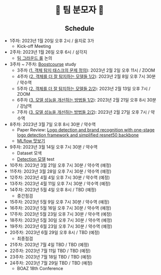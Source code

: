 <h1 align='center'> 🥸 팀 분모자 🥸 </h1>
<h2 align='center'> Schedule </h2>

+ 1주차: 2023년 1월 20일 오후 2시 / 을지로 3가
  + Kick-off Meeting
+ 2주차: 2023년 1월 26일 오후 6시 / 삼각지
  + [팀 그라운드 룰](https://zerohertz.notion.site/2f485a58de38472e9aee057a7957fcc9) 논의
+ 3주차 ~ 7주차: [Boostcourse](https://www.boostcourse.org/ai341/joinLectures/369549) study
  + 3주차 ([1. 객체 탐지 태스크의 문제 정의](https://github.com/Team-BoonMoSa/.github/blob/main/boostcourse/1%EC%A3%BC%EC%B0%A8_%EA%B9%80%EB%B3%B4%EA%B2%B8.pdf)): 2023년 2월 2일 오후 11시 / ZOOM
  + 4주차 ([2. 객체를 더 잘 탐지하는 모델들 1/2](https://github.com/Team-BoonMoSa/.github/blob/main/boostcourse/2%EC%A3%BC%EC%B0%A8_%EC%9E%84%EC%84%9C%ED%98%84.pdf)): 2023년 2월 8일 오후 7시 30분 / 약수역
  + 5주차 ([2. 객체를 더 잘 탐지하는 모델들 2/2](https://github.com/Team-BoonMoSa/.github/blob/main/boostcourse/3%EC%A3%BC%EC%B0%A8_%EC%9A%B0%EC%95%84%EB%9D%BC.pdf)): 2023년 2월 13일 오후 7시 / ZOOM
  + 6주차 ([3. 모델 성능을 개선하는 방법들 1/2](https://github.com/Team-BoonMoSa/.github/blob/main/boostcourse/4%EC%A3%BC%EC%B0%A8_%EC%98%A4%ED%9A%A8%EA%B7%BC.pdf)): 2023년 2월 21일 오후 8시 30분 / 강남역
  + 7주차 ([3. 모델 성능을 개선하는 방법들 2/2](https://github.com/Team-BoonMoSa/.github/blob/main/boostcourse/5%EC%A3%BC%EC%B0%A8_%EC%86%A1%EC%98%88%EC%A7%84.pdf)): 2023년 2월 27일 오후 7시 / 약수역
+ 8주차: 2023년 3월 7일 오후 8시 30분 / 약수역
  + Paper Review: [Logo detection and brand recognition with one-stage logo detection framework and simplified resnet50 backbone](https://ieeexplore.ieee.org/document/9144794)
  + [MLflow 맛보기](https://kyumcoding.tistory.com/14#comment21978661)
+ 9주차: 2023년 3월 14일 오후 7시 30분 / 약수역
  + Dataset 모색
  + [Detection 모델](https://github.com/Team-BoonMoSa/PANPP) test
+ 10주차: 2023년 3월 21일 오후 7시 30분 / 약수역 (예정)
+ 11주차: 2023년 3월 28일 오후 7시 30분 / 약수역 (예정)
+ 12주차: 2023년 4월 4일 오후 7시 30분 / 약수역 (예정)
+ 13주차: 2023년 4월 11일 오후 7시 30분 / 약수역 (예정)
+ 14주차: 2023년 5월 4일 오후 8시 / TBD (예정)
  + 중간점검
+ 15주차: 2023년 5월 9일 오후 7시 30분 / 약수역 (예정)
+ 16주차: 2023년 5월 16일 오후 7시 30분 / 약수역 (예정)
+ 17주차: 2023년 5월 23일 오후 7시 30분 / 약수역 (예정)
+ 18주차: 2023년 5월 30일 오후 7시 30분 / 약수역 (예정)
+ 19주차: 2023년 6월 23일 오후 7시 30분 / 약수역 (예정)
+ 20주차: 2023년 6월 29일 오후 8시 / TBD (예정)
  + 최종점검
+ 21주차: 2023년 7월 4일 TBD / TBD (예정)
+ 22주차: 2023년 7월 11일 TBD / TBD (예정)
+ 23주차: 2023년 7월 18일 TBD / TBD (예정)
+ 24주차: 2023년 7월 29일 TBD / TBD (예정)
  + BOAZ 18th Conference
